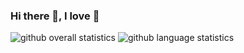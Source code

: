 ### Hi there 👋, I love 🦀

![github overall statistics](https://github-readme-stats.vercel.app/api?username=liufuyang&show_icons=true&theme=dark)
![github language statistics](https://github-readme-stats.vercel.app/api/top-langs/?username=liufuyang&show_icons=true&theme=dark&hide=html,jupyter%20notebook)

<!--
**liufuyang/liufuyang** is a ✨ _special_ ✨ repository because its `README.md` (this file) appears on your GitHub profile.

Here are some ideas to get you started:

- 🔭 I’m currently working on ...
- 🌱 I’m currently learning ...
- 👯 I’m looking to collaborate on ...
- 🤔 I’m looking for help with ...
- 💬 Ask me about ...
- 📫 How to reach me: ...
- 😄 Pronouns: ...
- ⚡ Fun fact: ...
-->
